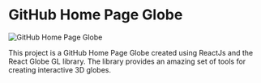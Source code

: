 # GitHub Home Page Globe

![GitHub Home Page Globe](https://github.com/heyalizaid/github-globe-clone/assets/71012029/b2837a49-6308-4aae-892f-9153f4cfc782)

This project is a GitHub Home Page Globe created using ReactJs and the React Globe GL library. The library provides an amazing set of tools for creating interactive 3D globes.


